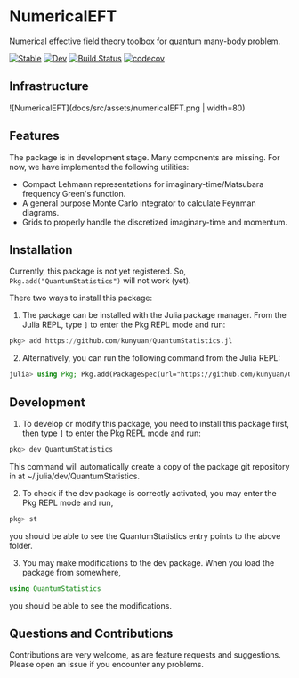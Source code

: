 # NumericalEFT

Numerical effective field theory toolbox for quantum many-body problem.

[![Stable](https://img.shields.io/badge/docs-stable-blue.svg)](https://numericalEFT.github.io/NumericalEFT.jl/)
[![Dev](https://img.shields.io/badge/docs-dev-blue.svg)](https://numericalEFT.github.io/NumericalEFT.jl/)
[![Build Status](https://github.com/numericalEFT/NumericalEFT.jl/workflows/CI/badge.svg)](https://github.com/numericalEFT/NumericalEFT.jl/actions)
[![codecov](https://codecov.io/gh/numericalEFT/NumericalEFT.jl/branch/master/graph/badge.svg?token=OKnDPEC3In)](https://codecov.io/gh/numericalEFT/NumericalEFT.jl)

## Infrastructure

![NumericalEFT](docs/src/assets/numericalEFT.png | width=80)

## Features

The package is in development stage. Many components are missing. For now, we have implemented the following utilities:

- Compact Lehmann representations for imaginary-time/Matsubara frequency Green's function.
- A general purpose Monte Carlo integrator to calculate Feynman diagrams.
- Grids to properly handle the discretized imaginary-time and momentum.
<!-- - Fast elementary math functions. Some of them are adapted from the package [Yeppp.jl](https://github.com/JuliaMath/Yeppp.jl). It supports more generic array types than the original package. -->


## Installation

Currently, this package is not yet registered. So, `Pkg.add("QuantumStatistics")` will not work (yet).

There two ways to install this package:

1. The package can be installed with the Julia package manager. 
From the Julia REPL, type `]` to enter the Pkg REPL mode and run:
```julia
pkg> add https://github.com/kunyuan/QuantumStatistics.jl
```

2. Alternatively, you can run the following command from the Julia REPL:
```julia
julia> using Pkg; Pkg.add(PackageSpec(url="https://github.com/kunyuan/QuantumStatistics.jl"))
```

## Development

1. To develop or modify this package, you need to install this package first, then type `]` to enter the Pkg REPL mode and run:
```julia
pkg> dev QuantumStatistics
```
This command will automatically create a copy of the package git repository in at ~/.julia/dev/QuantumStatistics.

2. To check if the dev package is correctly activated,  you may enter the Pkg REPL mode and run,
```julia
pkg> st
```
you should be able to see the QuantumStatistics entry points to the above folder.

3. You may make modifications to the dev package. When you load the package from somewhere,
```julia
using QuantumStatistics
```
you should be able to see the modifications.

## Questions and Contributions

Contributions are very welcome, as are feature requests and suggestions. Please open an issue if you encounter any problems.

<!-- Example of Julia package to go along with [these notes](https://tlienart.github.io/pub/julia/dev-pkg2.html). -->
<!-- https://travis-ci.org/github/kunyuan/QuantumStatistics.jl -->
<!-- [![codecov](https://codecov.io/gh/kunyuan/QuantumStatistics.jl/branch/master/graph/badge.svg)](https://codecov.io/gh/kunyuan/QuantumStatistics.jl) -->

